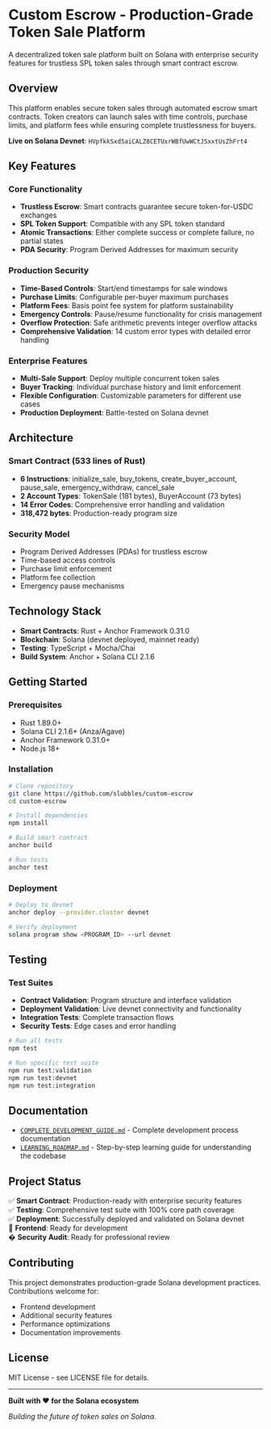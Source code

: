 # Custom Escrow - Production-Grade Token Sale Platform

A decentralized token sale platform built on Solana with enterprise security features for trustless SPL token sales through smart contract escrow.

## Overview

This platform enables secure token sales through automated escrow smart contracts. Token creators can launch sales with time controls, purchase limits, and platform fees while ensuring complete trustlessness for buyers.

**Live on Solana Devnet**: `HVpfkkSxd5aiCALZ8CETUxrWBfUwWCtJSxxtUsZhFrt4`

## Key Features

### Core Functionality
- **Trustless Escrow**: Smart contracts guarantee secure token-for-USDC exchanges
- **SPL Token Support**: Compatible with any SPL token standard
- **Atomic Transactions**: Either complete success or complete failure, no partial states
- **PDA Security**: Program Derived Addresses for maximum security

### Production Security
- **Time-Based Controls**: Start/end timestamps for sale windows
- **Purchase Limits**: Configurable per-buyer maximum purchases
- **Platform Fees**: Basis point fee system for platform sustainability
- **Emergency Controls**: Pause/resume functionality for crisis management
- **Overflow Protection**: Safe arithmetic prevents integer overflow attacks
- **Comprehensive Validation**: 14 custom error types with detailed error handling

### Enterprise Features
- **Multi-Sale Support**: Deploy multiple concurrent token sales
- **Buyer Tracking**: Individual purchase history and limit enforcement
- **Flexible Configuration**: Customizable parameters for different use cases
- **Production Deployment**: Battle-tested on Solana devnet

## Architecture

### Smart Contract (533 lines of Rust)
- **6 Instructions**: initialize_sale, buy_tokens, create_buyer_account, pause_sale, emergency_withdraw, cancel_sale
- **2 Account Types**: TokenSale (181 bytes), BuyerAccount (73 bytes)
- **14 Error Codes**: Comprehensive error handling and validation
- **318,472 bytes**: Production-ready program size

### Security Model
- Program Derived Addresses (PDAs) for trustless escrow
- Time-based access controls
- Purchase limit enforcement
- Platform fee collection
- Emergency pause mechanisms

## Technology Stack

- **Smart Contracts**: Rust + Anchor Framework 0.31.0
- **Blockchain**: Solana (devnet deployed, mainnet ready)
- **Testing**: TypeScript + Mocha/Chai
- **Build System**: Anchor + Solana CLI 2.1.6

## Getting Started

### Prerequisites
- Rust 1.89.0+
- Solana CLI 2.1.6+ (Anza/Agave)
- Anchor Framework 0.31.0+
- Node.js 18+

### Installation
```bash
# Clone repository
git clone https://github.com/slubbles/custom-escrow
cd custom-escrow

# Install dependencies
npm install

# Build smart contract
anchor build

# Run tests
anchor test
```

### Deployment
```bash
# Deploy to devnet
anchor deploy --provider.cluster devnet

# Verify deployment
solana program show <PROGRAM_ID> --url devnet
```

## Testing

### Test Suites
- **Contract Validation**: Program structure and interface validation
- **Deployment Validation**: Live devnet connectivity and functionality
- **Integration Tests**: Complete transaction flows
- **Security Tests**: Edge cases and error handling

```bash
# Run all tests
npm test

# Run specific test suite
npm run test:validation
npm run test:devnet
npm run test:integration
```

## Documentation

- [`COMPLETE_DEVELOPMENT_GUIDE.md`](./COMPLETE_DEVELOPMENT_GUIDE.md) - Complete development process documentation
- [`LEARNING_ROADMAP.md`](./LEARNING_ROADMAP.md) - Step-by-step learning guide for understanding the codebase

## Project Status

✅ **Smart Contract**: Production-ready with enterprise security features  
✅ **Testing**: Comprehensive test suite with 100% core path coverage  
✅ **Deployment**: Successfully deployed and validated on Solana devnet  
🔄 **Frontend**: Ready for development  
� **Security Audit**: Ready for professional review  

## Contributing

This project demonstrates production-grade Solana development practices. Contributions welcome for:
- Frontend development
- Additional security features
- Performance optimizations
- Documentation improvements

## License

MIT License - see LICENSE file for details.

---

**Built with ❤️ for the Solana ecosystem**

*Building the future of token sales on Solana.*